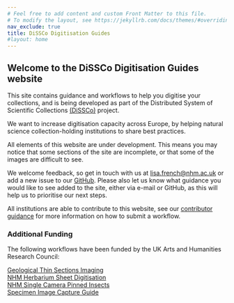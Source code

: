 ```yaml
---
# Feel free to add content and custom Front Matter to this file.
# To modify the layout, see https://jekyllrb.com/docs/themes/#overriding-theme-defaults
nav_exclude: true
title: DiSSCo Digitisation Guides
#layout: home
---
```

## Welcome to the DiSSCo Digitisation Guides website

This site contains guidance and workflows to help you digitise your collections, and is being developed as part of the Distributed System of Scientific Collections [(DiSSCo)](https://dissco.eu) project.

We want to increase digitisation capacity across Europe, by helping natural science collection-holding institutions to share best practices.

All elements of this website are under development. This means you may notice that some sections of the site are incomplete, or that some of the images are difficult to see. 

We welcome feedback, so get in touch with us at lisa.french@nhm.ac.uk or add a new issue to our [GitHub](https://github.com/DiSSCo/dissco.github.io/issues). Please also let us know what guidance you would like to see added to the site, either via e-mail or GitHub, as this will help us to prioritise our next steps.

All institutions are able to contribute to this website, see our [contributor guidance](https://dissco.github.io/Guidance/ContributorGuidance.html) for more information on how to submit a workflow. 

### Additional Funding

The following workflows have been funded by the UK Arts and Humanities Research Council:

[Geological Thin Sections Imaging](https://dissco.github.io/Geo/thin_sections.html)\
[NHM Herbarium Sheet Digitisation](https://dissco.github.io/HerbariumSheets/NHMHerbariumSheetDigitisationWorkflow.html)\
[NHM Single Camera Pinned Insects](https://dissco.github.io/PinnedInsect/NHM%20single%20camera%20pinned%20insects.html)\
[Specimen Image Capture Guide](https://dissco.github.io/SpecimenImageCapture/SpecimenImageCapture.html)
